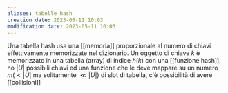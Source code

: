 ```yaml
---
aliases: tabelle hash
creation date: 2023-05-11 10:03
modification date: 2023-05-11 10:03
---
```




Una tabella hash usa una [[memoria]] proporzionale al numero di chiavi effettivamente memorizzate nel dizionario. Un oggetto di chiave $k$ è memorizzato in una tabella (array) di indice $h(k)$ con una [[funzione hash]], ho $|U|$ possibili chiavi ed una funzione che le deve mappare su un numero $m (< |U|$ ma solitamente $\ll |U|$) di slot di tabella, c'è possibilità di avere [[collisioni]]


